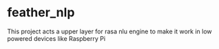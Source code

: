 # feather_nlp
This project acts a upper layer for rasa nlu engine to make it work in low powered devices like Raspberry Pi
